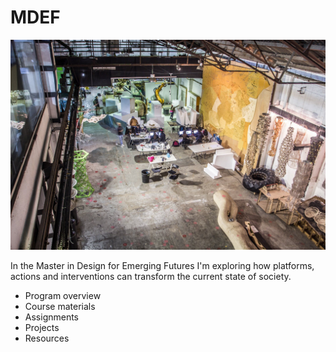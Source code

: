 # MDEF

![IAAC](images/iaac.jpg)

In the Master in Design for Emerging Futures I'm exploring how platforms, actions and interventions can transform the current state of society.



















- Program overview
- Course materials
- Assignments
- Projects
- Resources



